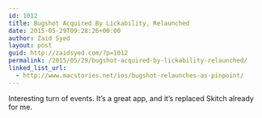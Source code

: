 ```yaml
---
id: 1012
title: Bugshot Acquired By Lickability, Relaunched
date: 2015-05-29T09:28:26+00:00
author: Zaid Syed
layout: post
guid: http://zaidsyed.com/?p=1012
permalink: /2015/05/29/bugshot-acquired-by-lickability-relaunched/
linked_list_url:
  - http://www.macstories.net/ios/bugshot-relaunches-as-pinpoint/
---
```

Interesting turn of events. It&#8217;s a great app, and it&#8217;s replaced Skitch already for me.